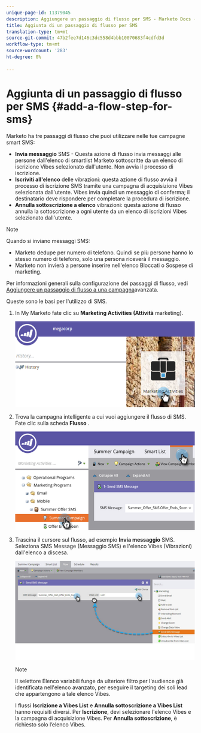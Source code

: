 ```yaml
---
unique-page-id: 11379045
description: Aggiungere un passaggio di flusso per SMS - Marketo Docs - Documentazione prodotto
title: Aggiunta di un passaggio di flusso per SMS
translation-type: tm+mt
source-git-commit: 47b2fee7d146c3dc558d4bbb10070683f4cdfd3d
workflow-type: tm+mt
source-wordcount: '283'
ht-degree: 0%

---
```



# Aggiunta di un passaggio di flusso per SMS {#add-a-flow-step-for-sms}

Marketo ha tre passaggi di flusso che puoi utilizzare nelle tue campagne smart SMS:

* **Invia messaggio** SMS - Questa azione di flusso invia messaggi alle persone dall&#39;elenco di smartlist Marketo sottoscritte da un elenco di iscrizione Vibes selezionato dall&#39;utente. Non avvia il processo di iscrizione.
* **Iscriviti all&#39;elenco** delle vibrazioni: questa azione di flusso avvia il processo di iscrizione SMS tramite una campagna di acquisizione Vibes selezionata dall&#39;utente. Vibes invia quindi un messaggio di conferma; il destinatario deve rispondere per completare la procedura di iscrizione.
* **Annulla sottoscrizione a elenco** vibrazioni: questa azione di flusso annulla la sottoscrizione a ogni utente da un elenco di iscrizioni Vibes selezionato dall&#39;utente.

>[!NOTE]
>
>Quando si inviano messaggi SMS:
>
>* Marketo dedupe per numero di telefono. Quindi se più persone hanno lo stesso numero di telefono, solo una persona riceverà il messaggio.
>* Marketo non invierà a persone  inserire nell&#39;elenco Bloccati o Sospese di marketing.

>



Per informazioni generali sulla configurazione dei passaggi di flusso, vedi [Aggiungere un passaggio di flusso a una campagna](../../../product-docs/core-marketo-concepts/smart-campaigns/flow-actions/add-a-flow-step-to-a-smart-campaign.md)avanzata.

Queste sono le basi per l&#39;utilizzo di SMS.

1. In My Marketo fate clic su **Marketing Activities (Attività** marketing).

   ![](assets/image2016-7-28-11-3a41-3a17.png)

1. Trova la campagna intelligente a cui vuoi aggiungere il flusso di SMS. Fate clic sulla scheda **Flusso** .

   ![](assets/image2016-7-28-11-3a43-3a41.png)

1. Trascina il cursore sul flusso, ad esempio **Invia messaggio** SMS. Seleziona SMS Message (Messaggio SMS) e l&#39;elenco Vibes (Vibrazioni) dall&#39;elenco a discesa.

   ![](assets/send-sms-message-hands.jpg)

   >[!NOTE]
   >
   >Il selettore Elenco variabili funge da ulteriore filtro per l&#39;audience già identificata nell&#39;elenco avanzato, per eseguire il targeting dei soli lead che appartengono a tale elenco Vibes.
   >
   >
   >I flussi **Iscrizione a Vibes List** e **Annulla sottoscrizione a Vibes List** hanno requisiti diversi. Per **Iscrizione**, devi selezionare l&#39;elenco Vibes e la campagna di acquisizione Vibes. Per **Annulla sottoscrizione**, è richiesto solo l’elenco Vibes.

